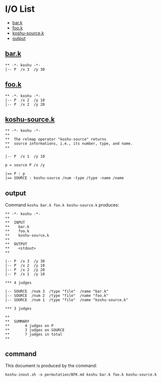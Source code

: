 # I/O List

- [bar.k](#bark)
- [foo.k](#fook)
- [koshu-source.k](#koshu-sourcek)
- [output](#output)



## [bar.k](bar.k)

```
** -*- koshu -*-
|-- P  /x 3  /y 30
```



## [foo.k](foo.k)

```
** -*- koshu -*-
|-- P  /x 2  /y 10
|-- P  /x 2  /y 20
```



## [koshu-source.k](koshu-source.k)

```
** -*- koshu -*-
**
**  The relmap operator "koshu-source" returns
**  source informations, i.e., its number, type, and name.
**

|-- P  /x 1  /y 10

p = source P /x /y

|== P : p
|== SOURCE : koshu-source /num -type /type -name /name
```



## output


Command `koshu bar.k foo.k koshu-source.k` produces:

```
** -*- koshu -*-
**
**  INPUT
**    bar.k
**    foo.k
**    koshu-source.k
**
**  OUTPUT
**    <stdout>
**

|-- P  /x 3  /y 30
|-- P  /x 2  /y 10
|-- P  /x 2  /y 20
|-- P  /x 1  /y 10

*** 4 judges

|-- SOURCE  /num 3  /type "file"  /name "bar.k"
|-- SOURCE  /num 2  /type "file"  /name "foo.k"
|-- SOURCE  /num 1  /type "file"  /name "koshu-source.k"

*** 3 judges

**
**  SUMMARY
**       4 judges on P
**       3 judges on SOURCE
**       7 judges in total
**
```



## command

This document is produced by the command:

```
koshu-inout.sh -o permutation/BFK.md koshu bar.k foo.k koshu-source.k
```
